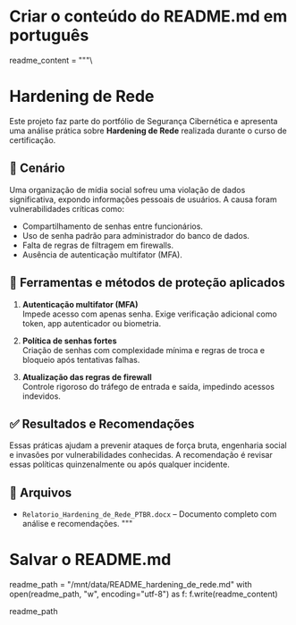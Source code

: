# Criar o conteúdo do README.md em português
readme_content = """\
# Hardening de Rede

Este projeto faz parte do portfólio de Segurança Cibernética e apresenta uma análise prática sobre **Hardening de Rede** realizada durante o curso de certificação.

## 📌 Cenário

Uma organização de mídia social sofreu uma violação de dados significativa, expondo informações pessoais de usuários. A causa foram vulnerabilidades críticas como:

- Compartilhamento de senhas entre funcionários.
- Uso de senha padrão para administrador do banco de dados.
- Falta de regras de filtragem em firewalls.
- Ausência de autenticação multifator (MFA).

## 🔧 Ferramentas e métodos de proteção aplicados

1. **Autenticação multifator (MFA)**  
   Impede acesso com apenas senha. Exige verificação adicional como token, app autenticador ou biometria.

2. **Política de senhas fortes**  
   Criação de senhas com complexidade mínima e regras de troca e bloqueio após tentativas falhas.

3. **Atualização das regras de firewall**  
   Controle rigoroso do tráfego de entrada e saída, impedindo acessos indevidos.

## ✅ Resultados e Recomendações

Essas práticas ajudam a prevenir ataques de força bruta, engenharia social e invasões por vulnerabilidades conhecidas. A recomendação é revisar essas políticas quinzenalmente ou após qualquer incidente.

## 📁 Arquivos

- `Relatorio_Hardening_de_Rede_PTBR.docx` – Documento completo com análise e recomendações.
"""

# Salvar o README.md
readme_path = "/mnt/data/README_hardening_de_rede.md"
with open(readme_path, "w", encoding="utf-8") as f:
    f.write(readme_content)

readme_path
